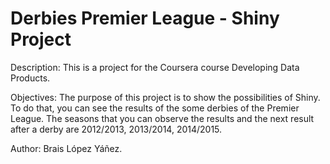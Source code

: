 # Derbies Premier League - Shiny Project

Description: This is a project for the Coursera course Developing Data Products.

Objectives: The purpose of this project is to show the possibilities of Shiny. To do that, you can see the results of the some derbies of the Premier League. The seasons that you can observe the results and the next result after a derby are 2012/2013, 2013/2014, 2014/2015.

Author: Brais López Yáñez.

